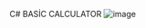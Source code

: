 C# BASİC CALCULATOR
![image](https://github.com/soneryesilay/BasicCalculator/assets/122547220/85eb8d79-b4d5-4ef2-81e3-c8e0601f89b5)
